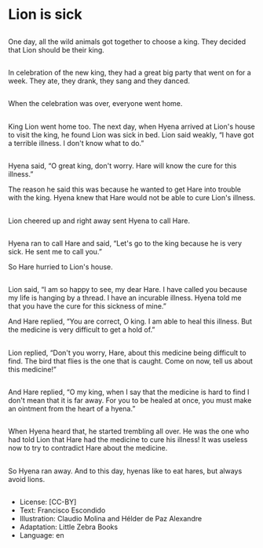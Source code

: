 # Lion is sick

##
One day, all the wild animals
got together to choose a king.
They decided that Lion should
be their king.

##
In celebration of the new king,
they had a great big party that
went on for a week. They ate,
they drank, they sang and they
danced.

##
When the celebration was over,
everyone went home.

##
King Lion went home too.
The next day, when Hyena
arrived at Lion's house to visit
the king, he found Lion was sick
in bed.
Lion said weakly, “I have got a
terrible illness. I don't know
what to do.”

##
Hyena said, “O great king, don't
worry. Hare will know the cure
for this illness.”

The reason he said this was because he wanted to get Hare
into trouble with the king. Hyena knew that Hare would not
be able to cure Lion's illness.

##
Lion cheered up and right away
sent Hyena to call Hare.

##
Hyena ran to call Hare and said,
“Let's go to the king because he
is very sick. He sent me to call
you.”

So Hare hurried to Lion's house.

##
Lion said, “I am so happy to
see, my dear Hare. I have called
you because my life is hanging
by a thread. I have an incurable
illness. Hyena told me that you
have the cure for this sickness
of mine.”

And Hare replied, “You are correct, O king. I am able to heal
this illness. But the medicine is very difficult to get a hold
of.”

##
Lion replied, “Don't you worry,
Hare, about this medicine being
difficult to find. The bird that
flies is the one that is caught.
Come on now, tell us about this
medicine!”

##
And Hare replied, “O my king,
when I say that the medicine is
hard to find I don't mean that it
is far away. For you to be healed
at once, you must make an
ointment from the heart of a
hyena.”

##
When Hyena heard that, he
started trembling all over. He
was the one who had told Lion
that Hare had the medicine to
cure his illness! It was useless
now to try to contradict Hare
about the medicine.

##
So Hyena ran away.
And to this day, hyenas like to
eat hares, but always avoid
lions.

##
* License: [CC-BY]
* Text: Francisco Escondido
* Illustration: Claudio Molina and Hélder de Paz Alexandre
* Adaptation: Little Zebra Books
* Language: en
